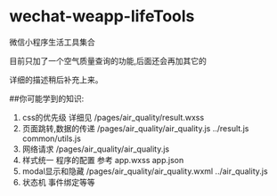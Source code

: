 # wechat-weapp-lifeTools
微信小程序生活工具集合

目前只加了一个空气质量查询的功能,后面还会再加其它的

详细的描述稍后补充上来。


##你可能学到的知识:

1. css的优先级     详细见 /pages/air_quality/result.wxss
2. 页面跳转,数据的传递     /pages/air_quality/air_quality.js  ../result.js  common/utils.js
3. 网络请求              /pages/air_quality/air_quality.js
5. 样式统一  程序的配置  参考 app.wxss  app.json
6. modal显示和隐藏       /pages/air_quality/air_quality.wxml ../air_quality.js
7. 状态机 事件绑定等等
